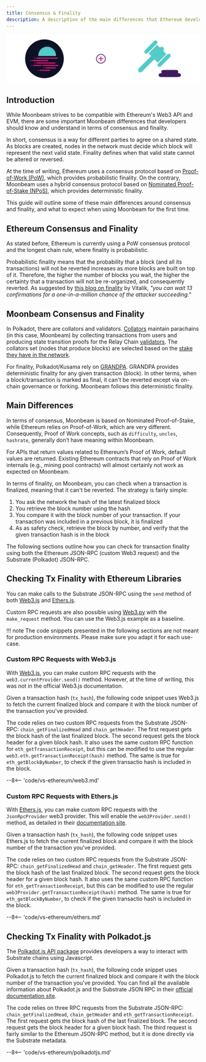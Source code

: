 ```yaml
---
title: Consensus & Finality
description: A description of the main differences that Ethereum developers need to understand in terms of consensus and finality on Moonbeam.
---
```


![Moonbeam v Ethereum - Consensus and Finality Banner](/images/eth-compare/consensus-finality-banner.png)

## Introduction

While Moonbeam strives to be compatible with Ethereum's Web3 API and EVM, there are some important Moonbeam differences that developers should know and understand in terms of consensus and finality.

In short, consensus is a way for different parties to agree on a shared state. As blocks are created, nodes in the network must decide which block will represent the next valid state. Finality defines when that valid state cannot be altered or reversed.

At the time of writing, Ethereum uses a consensus protocol based on [Proof-of-Work (PoW)](https://ethereum.org/en/developers/docs/consensus-mechanisms/pow/), which provides probabilistic finality. On the contrary, Moonbeam uses a hybrid consensus protocol based on [Nominated Proof-of-Stake (NPoS)](https://wiki.polkadot.network/docs/learn-consensus), which provides deterministic finality.

This guide will outline some of these main differences around consensus and finality, and what to expect when using Moonbeam for the first time.

## Ethereum Consensus and Finality

As stated before, Ethereum is currently using a PoW consensus protocol and the longest chain rule, where finality is probabilistic. 

Probabilistic finality means that the probability that a block (and all its transactions) will not be reverted increases as more blocks are built on top of it. Therefore, the higher the number of blocks you wait, the higher the certainty that a transaction will not be re-organized, and consequently reverted. As suggested by [this blog on finality](https://blog.ethereum.org/2016/05/09/on-settlement-finality/) by Vitalik, _"you can wait 13 confirmations for a one-in-a-million chance of the attacker succeeding."_

## Moonbeam Consensus and Finality

In Polkadot, there are collators and validators. [Collators](https://wiki.polkadot.network/docs/en/learn-collator) maintain parachains (in this case, Moonbeam) by collecting transactions from users and producing state transition proofs for the Relay Chain [validators](https://wiki.polkadot.network/docs/en/learn-validator). The collators set (nodes that produce blocks) are selected based on the [stake they have in the network](/learn/features/consensus/). 

For finality, Polkadot/Kusama rely on [GRANDPA](https://wiki.polkadot.network/docs/learn-consensus#finality-gadget-grandpa). GRANDPA provides deterministic finality for any given transaction (block). In other terms, when a block/transaction is marked as final, it can't be reverted except via on-chain governance or forking. Moonbeam follows this deterministic finality.

## Main Differences

In terms of consensus, Moonbeam is based on Nominated Proof-of-Stake, while Ethereum relies on Proof-of-Work, which are very different. Consequently, Proof of Work concepts, such as  `difficulty`, `uncles`, `hashrate`, generally don’t have meaning within Moonbeam.

For APIs that return values related to Ethereum’s Proof of Work, default values are returned. Existing Ethereum contracts that rely on Proof of Work internals (e.g., mining pool contracts) will almost certainly not work as expected on Moonbeam.

In terms of finality, on Moonbeam, you can check when a transaction is finalized, meaning that it can't be reverted. The strategy is fairly simple: 
 1. You ask the network the hash of the latest finalized block
 2. You retrieve the block number using the hash
 3. You compare it with the block number of your transaction. If your transaction was included in a previous block, it is finalized
 4. As as safety check, retrieve the block by number, and verify that the given transaction hash is in the block

The following sections outline how you can check for transaction finality using both the Ethereum JSON-RPC (custom Web3 request) and the Substrate (Polkadot) JSON-RPC.

## Checking Tx Finality with Ethereum Libraries

You can make calls to the Substrate JSON-RPC using the `send` method of both [Web3.js](https://web3js.readthedocs.io/) and [Ethers.js](https://docs.ethers.io/).

Custom RPC requests are also possible using [Web3.py](https://web3py.readthedocs.io/) with the `make_request` method. You can use the Web3.js example as a baseline.

!!! note
    The code snippets presented in the following sections are not meant for production environments. Please make sure you adapt it for each use-case.

### Custom RPC Requests with Web3.js

With [Web3.js](https://web3js.readthedocs.io/), you can make custom RPC requests with the `web3.currentProvider.send()` method. However, at the time of writing, this was not in the official Web3.js documentation.

Given a transaction hash (`tx_hash`), the following code snippet uses Web3.js to fetch the current finalized block and compare it with the block number of the transaction you've provided. 

The code relies on two custom RPC requests from the Substrate JSON-RPC: `chain_getFinalizedHead` and `chain_getHeader`. The first request gets the block hash of the last finalized block. The second request gets the block header for a given block hash. It also uses the same custom RPC function for `eth_getTransactionReceipt`, but this can be modified to use the regular `web3.eth.getTransactionReceipt(hash)` method. The same is true for `eth_getBlockByNumber`, to check if the given transactio hash is included in the block.

--8<-- 'code/vs-ethereum/web3.md'

### Custom RPC Requests with Ethers.js

With [Ethers.js](https://docs.ethers.io/), you can make custom RPC requests with the `JsonRpcProvider` web3 provider. This will enable the `web3Provider.send()` method, as detailed in their [documentation site](https://docs.ethers.io/v5/api/providers/jsonrpc-provider/#JsonRpcProvider-send).

Given a transaction hash (`tx_hash`), the following code snippet uses Ethers.js to fetch the current finalized block and compare it with the block number of the transaction you've provided. 

The code relies on two custom RPC requests from the Substrate JSON-RPC: `chain_getFinalizedHead` and `chain_getHeader`. The first request gets the block hash of the last finalized block. The second request gets the block header for a given block hash. It also uses the same custom RPC function for `eth_getTransactionReceipt`, but this can be modified to use the regular `web3Provider.getTransactionReceipt(hash)` method. The same is true for `eth_getBlockByNumber`, to check if the given transactio hash is included in the block.

--8<-- 'code/vs-ethereum/ethers.md'

<!---
### Custom RPC Requests with Web3.py

With [Web3.py](https://web3py.readthedocs.io/en/stable/), you can make custom RPC requests with the `JSONBaseProvider()` web3 provider. This will enable the `encode_rpc_request` and `decode_rpc_response` methods. However, at the time of writing, this was not in the official Web3.py documentation.

Given a transaction hash (`tx_hash`), the following code snippet uses Web3.py to fetch the current finalized block and compare it with the block number of the transaction you've provided. 

The code asynchronously calls two custom RPC requests from the Substrate JSON-RPC: `chain_getFinalizedHead` and `chain_getHeader`. The first request gets the block hash of the last finalized block. The second request gets the block header for a given block hash. It uses the built-in `web3.eth.getTransactionReceipt` method for retrieving the transaction receipt.

--8<-- 'code/vs-ethereum/web3py.md'
-->

## Checking Tx Finality with Polkadot.js

The [Polkadot.js API package](https://polkadot.js.org/docs/api/start) provides developers a way to interact with Substrate chains using Javascript.

Given a transaction hash (`tx_hash`), the following code snippet uses Polkadot.js to fetch the current finalized block and compare it with the block number of the transaction you've provided. You can find all the available information about Polkadot.js and the Substrate JSON RPC in their [official documentation site](https://polkadot.js.org/docs/substrate/rpc).

The code relies on three RPC requests from the Substrate JSON-RPC: `chain_getFinalizedHead`, `chain_getHeader` and `eth_getTransactionReceipt`. The first request gets the block hash of the last finalized block. The second request gets the block header for a given block hash. The third request is fairly similar to the Ethereum JSON-RPC method, but it is done directly via the Substrate metadata.

--8<-- 'code/vs-ethereum/polkadotjs.md'
